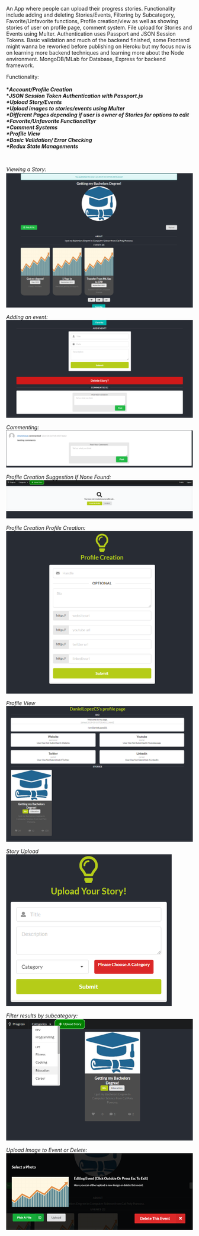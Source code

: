 An App where people can upload their progress stories. Functionality include adding and deleting Stories/Events, Filtering by Subcategory, Favorite/Unfavorite functions, Profile creation/view as well as showing stories of user on profile page, comment system. File upload for Stories and Events using Multer. Authentication uses Passport and JSON Session Tokens. Basic validation and much of the backend finished, some Frontend might wanna be reworked before publishing on Heroku but my focus now is on learning more backend techniques and learning more about the Node environment. MongoDB/MLab for Database, Express for backend framework.



Functionality:
</br>
<b>
 </br>
  *<i>Account/Profile Creation</i>
  </br>
  *<i>JSON Session Token Authentication with Passport.js<i> 
 </br>
  *<i>Upload Story/Events</i>
 </br>
  *<i>Upload images to stories/events using Multer</i>
  </br>
   *<i>Different Pages depending if user is owner of Stories for options to edit</i>
 </br>
  *<i>Favorite/Unfavorite Functionalityr</i>
   </br>
   *<i>Comment Systems</i>
  </br>
   *<i>Profile View</i>
 </br>
  *<i>Basic Validation/ Error Checking</i>
  </br>
   *<i>Redux State Managements</i>
 </br>
 
  
  
  
  </b>
  </br>
  
Viewing a Story:
</br>
![Alt text](https://github.com/DanielLopezCS/Progress.-Node-React-MERN-Stack-Progress-Posting-Application./blob/master/Progress/1.png "Viewing Story")

Adding an event:
</br>
![Alt text](https://github.com/DanielLopezCS/Progress.-Node-React-MERN-Stack-Progress-Posting-Application./blob/master/Progress/2.png "Event Add")

Commenting:
</br>
![Alt text](https://github.com/DanielLopezCS/Progress.-Node-React-MERN-Stack-Progress-Posting-Application./blob/master/Progress/3.png "Commenting System")

Profile Creation Suggestion If None Found:
</br>
![Alt text](https://github.com/DanielLopezCS/Progress.-Node-React-MERN-Stack-Progress-Posting-Application./blob/master/Progress/4.png "Profile Creation Suggestion")

Profile Creation Profile Creation:
</br>
![Alt text](https://github.com/DanielLopezCS/Progress.-Node-React-MERN-Stack-Progress-Posting-Application./blob/master/Progress/5.png "Profile Creation")


Profile View
</br>
![Alt text](https://github.com/DanielLopezCS/Progress.-Node-React-MERN-Stack-Progress-Posting-Application./blob/master/Progress/6.png "Profile View")

Story Upload
</br>
![Alt text](https://github.com/DanielLopezCS/Progress.-Node-React-MERN-Stack-Progress-Posting-Application./blob/master/Progress/7.png "Story Upload")

Filter results by subcategory:
</br>
![Alt text](https://github.com/DanielLopezCS/Progress.-Node-React-MERN-Stack-Progress-Posting-Application./blob/master/Progress/8.png "Filter By Subcategory")

Upload Image to Event or Delete:
</br>
![Alt text](https://github.com/DanielLopezCS/Progress.-Node-React-MERN-Stack-Progress-Posting-Application./blob/master/Progress/9.png "Event editn")

